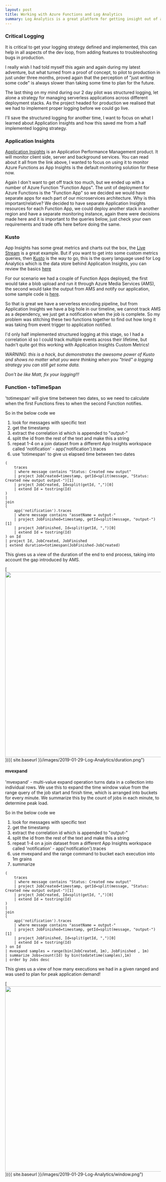 ```yaml
---
layout: post
title: Working with Azure Functions and Log Analytics
summary: Log Analytics is a great platform for getting insight out of applications and this explains how to get it working with multiple Azure Functions
---
```


### Critical Logging

It is critical to get your logging strategy defined and implemented, this can help in all aspects of the dev loop, from adding features to troubleshooting bugs in production.

I really wish I had told myself this again and again during my latest adventure, but what turned from a proof of concept, to pilot to production in just under three months, proved again that the perception of "just writing some code" is always slower than taking some time to plan for the future.

The last thing on my mind during our 2 day pilot was structured logging, let alone a strategy for managing serverless applications across different deployment stacks. As the project headed for production we realised that we had to implement proper logging before we could go live.

I'll save the structured logging for another time, I want to focus on what I learned about Application Insights and how this saved me from a half implemented logging strategy. 

### Application Insights

[Application Insights](https://docs.microsoft.com/en-us/azure/azure-monitor/app/app-insights-overview) is an Application Performance Management product. It will monitor client side, server and background services. You can read about it all from the link above, I wanted to focus on using it to monitor Azure Functions as App Insights is the default monitoring solution for these now.

Again I don't want to get off track too much, but we ended up with a number of Azure Function "Function Apps". The unit of deployment for Azure Functions is the "Function App" so we decided we would have separate apps for each part of our microservices architecture. Why is this important/relative? We decided to have separate Application Insights resources for each Function App, we could deploy another stack in another region and have a separate monitoring instance, again there were decisions made here and it is important to the queries below, just check your own requirements and trade offs here before doing the same.

### Kusto

App Insights has some great metrics and charts out the box, the [Live Stream](https://docs.microsoft.com/en-us/azure/azure-monitor/app/live-stream) is a great example. But if you want to get into some custom metrics queries, then [Kusto](https://docs.microsoft.com/en-us/azure/kusto/query/index) is the way to go, this is the query language used for Log Analytics which is the data store behind Application Insights, you can review the basics [here](https://docs.microsoft.com/en-us/azure/azure-monitor/app/analytics)

For our scenario we had a couple of Function Apps deployed, the first would take a blob upload and run it through Azure Media Services (AMS), the second would take the output from AMS and notify our application, some sample code is [here](https://github.com/msimpsonnz/MediaServices.Demo/tree/master/MediaServices.Demo.Function).

So that is great we have a serverless encoding pipeline, but from Application Insights we have a big hole in our timeline, we cannot track AMS as a dependency, we just get a notification when the job is complete. So my problem was stitching these two functions together to find out how long it was taking from event trigger to application notified.

I'd only half implemented structured logging at this stage, so I had a correlation id so I could track multiple events across their lifetime, but hadn't quite got this working with Application Insights Custom Metrics!

*WARNING: this is a hack, but demonstrates the awesome power of Kusto and shows no matter what you were thinking when you "tried" a logging strategy you can still get some data.*

*Don't be like Matt, fix your logging!!!*

### Function - toTimeSpan

'totimespan' will give time between two dates, so we need to calculate when the first Functions fires to when the second Function notifies.

So in the below code we
1. look for messages with specific text
2. get the timestamp
3. extract the correlation id which is appended to "output-"
4. split the id from the rest of the text and make this a string
5. repeat 1-4 on a join dataset from a different App Insights workspace called 'notification' - app('notification').traces
6. use 'totimespan' to give us elapsed time between two dates

```
(
    traces
    | where message contains "Status: Created new output"
    | project JobCreated=timestamp, getId=split(message, "Status: Created new output output-")[1]
    | project JobCreated, Id=split(getId, ",")[0]
    | extend Id = tostring(Id)
)
|
join
(
    app('notification').traces
    | where message contains "assetName = output-"
    | project JobFinished=timestamp, getId=split(message, "output-")[1]
    | project JobFinished, Id=split(getId, ",")[0]
    | extend Id = tostring(Id)
) on Id
| project Id, JobCreated, JobFinished
| extend duration=totimespan(JobFinished-JobCreated)
```
This gives us a view of the duration of the end to end process, taking into account the gap introduced by AMS.

[<img src="{{ site.baseurl }}/images/2019-01-29-Log-Analytics/duration.png" style="width: 600px;"/>]({{ site.baseurl }}/images/2019-01-29-Log-Analytics/duration.png")


#### mvexpand

'mvexpand' - multi-value expand operation turns data in a collection into individual rows. We use this to expand the time window value from the range query of the job start and finish time, which is arranged into buckets for every minute. We summarize this by the count of jobs in each minute, to determine peak load.

So in the below code we
1. look for messages with specific text
2. get the timestamp
3. extract the correlation id which is appended to "output-"
4. split the id from the rest of the text and make this a string
5. repeat 1-4 on a join dataset from a different App Insights workspace called 'notification' - app('notification').traces
6. use mvexpand and the range command to bucket each execution into 1m grains
7. summarize

```
(
    traces
    | where message contains "Status: Created new output"
    | project JobCreated=timestamp, getId=split(message, "Status: Created new output output-")[1]
    | project JobCreated, Id=split(getId, ",")[0]
    | extend Id = tostring(Id)
)
|
join
(
    app('notification').traces
    | where message contains "assetName = output-"
    | project JobFinished=timestamp, getId=split(message, "output-")[1]
    | project JobFinished, Id=split(getId, ",")[0]
    | extend Id = tostring(Id)
) on Id
| mvexpand samples = range(bin(JobCreated, 1m), JobFinished , 1m)
| summarize Jobs=count(Id) by bin(todatetime(samples),1m)
| order by Jobs desc
```

This gives us a view of how many executions we had in a given ranged and was used to plan for peak application demand!

[<img src="{{ site.baseurl }}/images/2019-01-29-Log-Analytics/window.png" style="width: 600px;"/>]({{ site.baseurl }}/images/2019-01-29-Log-Analytics/window.png")